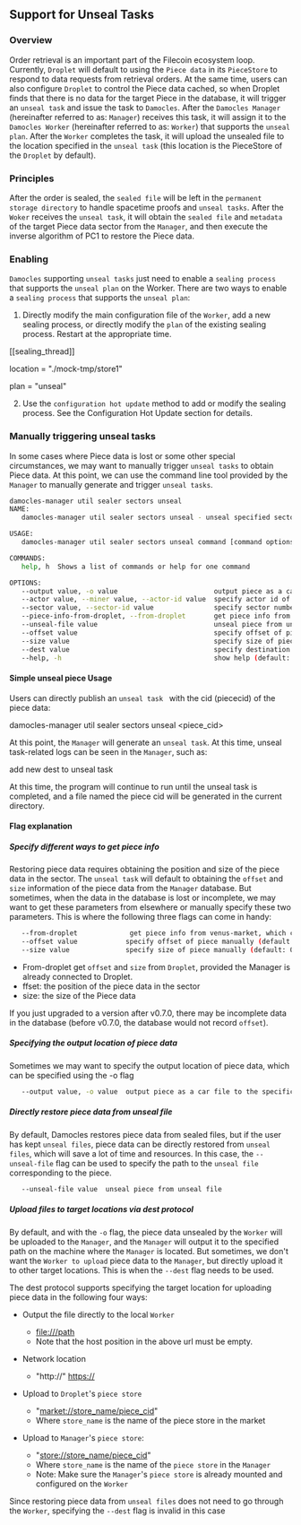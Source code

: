 ## Support for Unseal Tasks

### Overview

Order retrieval is an important part of the Filecoin ecosystem loop. Currently, `Droplet` will default to using the `Piece data` in its `PieceStore` to respond to data requests from retrieval orders. At the same time, users can also configure `Droplet` to control the Piece data cached, so when Droplet finds that there is no data for the target Piece in the database, it will trigger an `unseal task` and issue the task to `Damocles`. After the `Damocles Manager` (hereinafter referred to as: `Manager`) receives this task, it will assign it to the `Damocles Worker` (hereinafter referred to as: `Worker`) that supports the `unseal plan`. After the `Worker` completes the task, it will upload the unsealed file to the location specified in the `unseal task` (this location is the PieceStore of the `Droplet` by default).

### Principles
 After the order is sealed, the `sealed file` will be left in the `permanent storage directory` to handle spacetime proofs and `unseal tasks`. After the `Woker` receives the `unseal task`, it will obtain the `sealed file` and `metadata` of the target Piece data sector from the `Manager`, and then execute the inverse algorithm of PC1 to restore the Piece data.

### Enabling

`Damocles` supporting `unseal tasks` just need to enable a `sealing process` that supports the `unseal plan` on the Worker. There are two ways to enable a `sealing process` that supports the `unseal plan`:

1. Directly modify the main configuration file of the `Worker`, add a new sealing process, or directly modify the `plan` of the existing sealing process. Restart at the appropriate time.

[[sealing\_thread]]

location = "./mock-tmp/store1"

plan = "unseal"

2. Use the `configuration hot update` method to add or modify the sealing process. See the Configuration Hot Update section for details.

### Manually triggering unseal tasks
 In some cases where Piece data is lost or some other special circumstances, we may want to manually trigger `unseal tasks` to obtain Piece data. At this point, we can use the command line tool provided by the `Manager` to manually generate and trigger `unseal tasks`.
```sh
damocles-manager util sealer sectors unseal
NAME:
   damocles-manager util sealer sectors unseal - unseal specified sector

USAGE:
   damocles-manager util sealer sectors unseal command [command options] <piece_cid>

COMMANDS:
   help, h  Shows a list of commands or help for one command

OPTIONS:
   --output value, -o value                        output piece as a car file to the specific path
   --actor value, --miner value, --actor-id value  specify actor id of miner manully, it must worke with flag "--sector"  (default: 0)
   --sector value, --sector-id value               specify sector number manully, it must worke with flag "--actor"  (default: 0)
   --piece-info-from-droplet, --from-droplet       get piece info from droplet, which come from damocles db by default . (default: false)
   --unseal-file value                             unseal piece from unseal file
   --offset value                                  specify offset of piece manually (default: 0)
   --size value                                    specify size of piece manually (default: 0)
   --dest value                                    specify destination to transfer piece manually, there are five protocols can be used:"file:///path","http://" "https://", "market://store_name/piece_cid", "store://store_name/piece_cid"
   --help, -h                                      show help (default: false)

```


#### Simple unseal piece Usage

Users can directly publish an `unseal task ` with the cid (piececid) of the piece data:

damocles-manager util sealer sectors unseal \<piece\_cid\>

At this point, the `Manager` will generate an `unseal task`. At this time, unseal task-related logs can be seen in the `Manager`, such as:

add new dest to unseal task

At this time, the program will continue to run until the unseal task is completed, and a file named the piece cid will be generated in the current directory.

#### Flag explanation

##### Specify different ways to get piece info

Restoring piece data requires obtaining the position and size of the piece data in the sector. The `unseal task` will default to obtaining the `offset` and `size` information of the piece data from the `Manager` database. But sometimes, when the data in the database is lost or incomplete, we may want to get these parameters from elsewhere or manually specify these two parameters. This is where the following three flags can come in handy:
```sh
   --from-droplet             get piece info from venus-market, which come from damocles db by default . (default: false)
   --offset value            specify offset of piece manually (default: 0)
   --size value              specify size of piece manually (default: 0)
```
- From-droplet get `offset` and `size` from `Droplet`, provided the Manager is already connected to Droplet.
- ffset: the position of the piece data in the sector
- size: the size of the Piece data

If you just upgraded to a version after v0.7.0, there may be incomplete data in the database (before v0.7.0, the database would not record `offset`).

##### Specifying the output location of piece data

Sometimes we may want to specify the output location of piece data, which can be specified using the -o flag
```sh
   --output value, -o value  output piece as a car file to the specific path
```

##### Directly restore piece data from unseal file

By default, Damocles restores piece data from sealed files, but if the user has kept `unseal files`, piece data can be directly restored from `unseal files`, which will save a lot of time and resources. In this case, the `--unseal-file` flag can be used to specify the path to the `unseal file` corresponding to the piece.
```sh
   --unseal-file value  unseal piece from unseal file
```

##### Upload files to target locations via dest protocol

By default, and with the `-o` flag, the piece data unsealed by the `Worker` will be uploaded to the `Manager`, and the `Manager` will output it to the specified path on the machine where the `Manager` is located. But sometimes, we don't want the `Worker to upload` piece data to the `Manager`, but directly upload it to other target locations. This is when the `--dest` flag needs to be used.

The dest protocol supports specifying the target location for uploading piece data in the following four ways:

- Output the file directly to the local `Worker`
  - [file:///path](/path)
  - Note that the host position in the above url must be empty.

- Network location
  - "http://" [https://](../NULL)

- Upload to `Droplet`'s `piece store`
  - "[market://store\_name/piece\_cid](market://store_name/piece_cid)"
  - Where `store_name` is the name of the piece store in the market

- Upload to `Manager`'s `piece store`:
  - "[store://store\_name/piece\_cid](store://store_name/piece_cid)"
  - Where `store_name` is the name of the `piece store` in the `Manager`
  - Note: Make sure the `Manager`'s `piece store` is already mounted and configured on the `Worker`

Since restoring piece data from `unseal files` does not need to go through the `Worker`, specifying the `--dest` flag is invalid in this case